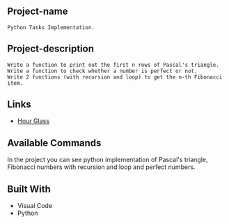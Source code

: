 ## Project-name
	Python Tasks Implementation.
## Project-description
	Write a function to print out the first n rows of Pascal's triangle.
	Write a function to check whether a number is perfect or not.
	Write 2 functions (with recursion and loop) to get the n-th Fibonacci item.
## Links
- [Hour Glass](https://www.hackerrank.com/challenges/2d-array/problem)


## Available Commands

In the project you can see python implementation of Pascal's triangle, Fibonacci numbers with recursion and loop and perfect numbers.

## Built With
- Visual Code
- Python
